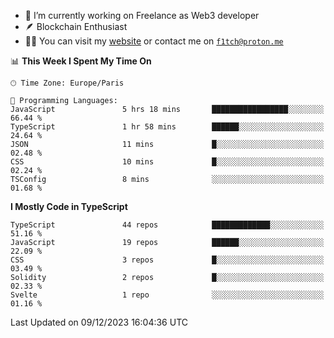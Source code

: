 - 🔭 I’m currently working on Freelance as Web3 developer
- 🪶 Blockchain Enthusiast
- 👨‍💻 You can visit my [website](https://f1tch.xyz) or contact me on [`f1tch@proton.me`](mailto:f1tch@proton.me)

<!--START_SECTION:waka-->
📊 **This Week I Spent My Time On** 

```text
🕑︎ Time Zone: Europe/Paris

💬 Programming Languages: 
JavaScript               5 hrs 18 mins       █████████████████░░░░░░░░   66.44 % 
TypeScript               1 hr 58 mins        ██████░░░░░░░░░░░░░░░░░░░   24.64 % 
JSON                     11 mins             █░░░░░░░░░░░░░░░░░░░░░░░░   02.48 % 
CSS                      10 mins             █░░░░░░░░░░░░░░░░░░░░░░░░   02.24 % 
TSConfig                 8 mins              ░░░░░░░░░░░░░░░░░░░░░░░░░   01.68 % 
```

**I Mostly Code in TypeScript** 

```text
TypeScript               44 repos            █████████████░░░░░░░░░░░░   51.16 % 
JavaScript               19 repos            ██████░░░░░░░░░░░░░░░░░░░   22.09 % 
CSS                      3 repos             █░░░░░░░░░░░░░░░░░░░░░░░░   03.49 % 
Solidity                 2 repos             █░░░░░░░░░░░░░░░░░░░░░░░░   02.33 % 
Svelte                   1 repo              ░░░░░░░░░░░░░░░░░░░░░░░░░   01.16 % 
```




 Last Updated on 09/12/2023 16:04:36 UTC
<!--END_SECTION:waka-->
